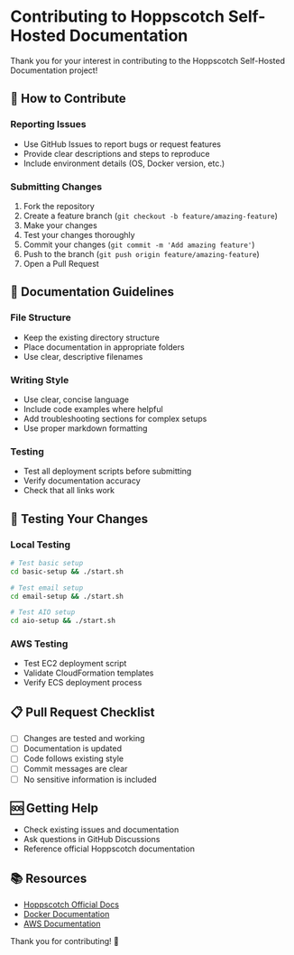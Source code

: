 # Contributing to Hoppscotch Self-Hosted Documentation

Thank you for your interest in contributing to the Hoppscotch Self-Hosted Documentation project!

## 🤝 How to Contribute

### Reporting Issues
- Use GitHub Issues to report bugs or request features
- Provide clear descriptions and steps to reproduce
- Include environment details (OS, Docker version, etc.)

### Submitting Changes
1. Fork the repository
2. Create a feature branch (`git checkout -b feature/amazing-feature`)
3. Make your changes
4. Test your changes thoroughly
5. Commit your changes (`git commit -m 'Add amazing feature'`)
6. Push to the branch (`git push origin feature/amazing-feature`)
7. Open a Pull Request

## 📝 Documentation Guidelines

### File Structure
- Keep the existing directory structure
- Place documentation in appropriate folders
- Use clear, descriptive filenames

### Writing Style
- Use clear, concise language
- Include code examples where helpful
- Add troubleshooting sections for complex setups
- Use proper markdown formatting

### Testing
- Test all deployment scripts before submitting
- Verify documentation accuracy
- Check that all links work

## 🧪 Testing Your Changes

### Local Testing
```bash
# Test basic setup
cd basic-setup && ./start.sh

# Test email setup
cd email-setup && ./start.sh

# Test AIO setup
cd aio-setup && ./start.sh
```

### AWS Testing
- Test EC2 deployment script
- Validate CloudFormation templates
- Verify ECS deployment process

## 📋 Pull Request Checklist

- [ ] Changes are tested and working
- [ ] Documentation is updated
- [ ] Code follows existing style
- [ ] Commit messages are clear
- [ ] No sensitive information is included

## 🆘 Getting Help

- Check existing issues and documentation
- Ask questions in GitHub Discussions
- Reference official Hoppscotch documentation

## 📚 Resources

- [Hoppscotch Official Docs](https://docs.hoppscotch.io/)
- [Docker Documentation](https://docs.docker.com/)
- [AWS Documentation](https://docs.aws.amazon.com/)

Thank you for contributing! 🎉
